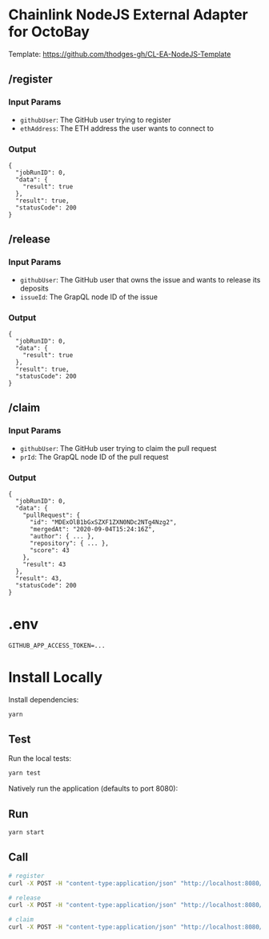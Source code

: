 # Chainlink NodeJS External Adapter for OctoBay

Template: https://github.com/thodges-gh/CL-EA-NodeJS-Template

## /register

### Input Params

- `githubUser`: The GitHub user trying to register
- `ethAddress`: The ETH address the user wants to connect to

### Output

```
{
  "jobRunID": 0,
  "data": {
    "result": true
  },
  "result": true,
  "statusCode": 200
}
```

## /release

### Input Params

- `githubUser`: The GitHub user that owns the issue and wants to release its deposits
- `issueId`: The GrapQL node ID of the issue

### Output

```
{
  "jobRunID": 0,
  "data": {
    "result": true
  },
  "result": true,
  "statusCode": 200
}
```

## /claim

### Input Params

- `githubUser`: The GitHub user trying to claim the pull request
- `prId`: The GrapQL node ID of the pull request

### Output

```
{
  "jobRunID": 0,
  "data": {
    "pullRequest": {
      "id": "MDExOlB1bGxSZXF1ZXN0NDc2NTg4Nzg2",
      "mergedAt": "2020-09-04T15:24:16Z",
      "author": { ... },
      "repository": { ... },
      "score": 43
    },
    "result": 43
  },
  "result": 43,
  "statusCode": 200
}
```
# .env

```
GITHUB_APP_ACCESS_TOKEN=...
```

# Install Locally

Install dependencies:

```bash
yarn
```

## Test

Run the local tests:

```bash
yarn test
```

Natively run the application (defaults to port 8080):

## Run

```bash
yarn start
```

## Call

```bash
# register
curl -X POST -H "content-type:application/json" "http://localhost:8080/register" --data '{ "id": 0, "data": { "githubUser": "mktcode", "ethAddress": "0x2771..." } }'

# release
curl -X POST -H "content-type:application/json" "http://localhost:8080/release" --data '{ "id": 0, "data": { "githubUser": "mktcode", "issueId": "MDExOlB..." } }'

# claim
curl -X POST -H "content-type:application/json" "http://localhost:8080/claim" --data '{ "id": 0, "data": { "githubUser": "mktcode", "prId": "MDExOlB..." } }'
```
